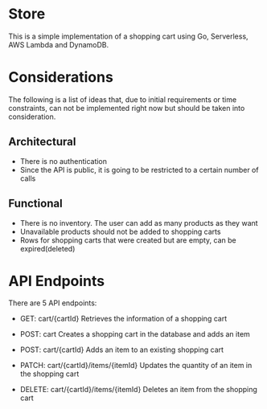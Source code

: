 # Store
This is a simple implementation of a shopping cart using Go, Serverless, AWS Lambda and DynamoDB.

# Considerations
The following is a list of ideas that, due to initial requirements or time constraints, can not be implemented right now but should be taken into consideration.

## Architectural
- There is no authentication
- Since the API is public, it is going to be restricted to a certain number of calls

## Functional
- There is no inventory. The user can add as many products as they want
- Unavailable products should not be added to shopping carts
- Rows for shopping carts that were created but are empty, can be expired(deleted)

# API Endpoints
There are 5 API endpoints:
- GET: cart/{cartId}
Retrieves the information of a shopping cart

- POST: cart
Creates a shopping cart in the database and adds an item

- POST: cart/{cartId}
Adds an item to an existing shopping cart

- PATCH: cart/{cartId}/items/{itemId}
Updates the quantity of an item in the shopping cart

- DELETE: cart/{cartId}/items/{itemId}
Deletes an item from the shopping cart
